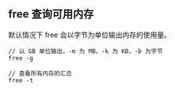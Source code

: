## free 查询可用内存

默认情况下 free 会以字节为单位输出内存的使用量。

```shell
// 以 GB 单位输出，-m 为 MB，-k 为 KB，-b 为字节
free -g

// 查看所有内存的汇总
free -t
```
